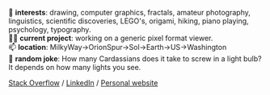 👋 **interests**: drawing, computer graphics, fractals, amateur photography, linguistics, scientific discoveries, LEGO's, origami, hiking, piano playing, psychology, typography.  
👨‍💻 **current project**: working on a generic pixel format viewer.  
📫 **location**: MilkyWay->OrionSpur->Sol->Earth->US->Washington  
💬 **random joke**: How many Cardassians does it take to screw in a light bulb? It depends on how many lights you see.  

[Stack Overflow](https://stackoverflow.com/users/937938/) / [LinkedIn](https://www.linkedin.com/in/dwayne-robinson-68685819/) / [Personal website](https://pikensoft.com/)  
